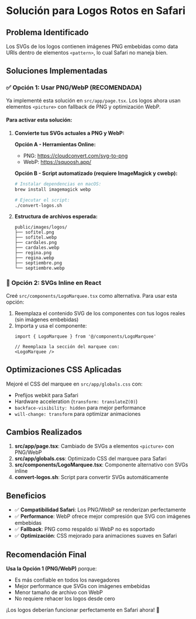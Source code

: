 # Solución para Logos Rotos en Safari

## Problema Identificado
Los SVGs de los logos contienen imágenes PNG embebidas como data URIs dentro de elementos `<pattern>`, lo cual Safari no maneja bien.

## Soluciones Implementadas

### ✅ Opción 1: Usar PNG/WebP (RECOMENDADA)
Ya implementé esta solución en `src/app/page.tsx`. Los logos ahora usan elementos `<picture>` con fallback de PNG y optimización WebP.

#### Para activar esta solución:
1. **Convierte tus SVGs actuales a PNG y WebP:**

   **Opción A - Herramientas Online:**
   - PNG: https://cloudconvert.com/svg-to-png
   - WebP: https://squoosh.app/

   **Opción B - Script automatizado (requiere ImageMagick y cwebp):**
   ```bash
   # Instalar dependencias en macOS:
   brew install imagemagick webp
   
   # Ejecutar el script:
   ./convert-logos.sh
   ```

2. **Estructura de archivos esperada:**
   ```
   public/images/logos/
   ├── sofitel.png
   ├── sofitel.webp
   ├── cardales.png
   ├── cardales.webp
   ├── regina.png
   ├── regina.webp
   ├── septiembre.png
   └── septiembre.webp
   ```

### 🔄 Opción 2: SVGs Inline en React
Creé `src/components/LogoMarquee.tsx` como alternativa. Para usar esta opción:

1. Reemplaza el contenido SVG de los componentes con tus logos reales (sin imágenes embebidas)
2. Importa y usa el componente:
   ```tsx
   import { LogoMarquee } from '@/components/LogoMarquee'
   
   // Reemplaza la sección del marquee con:
   <LogoMarquee />
   ```

## Optimizaciones CSS Aplicadas

Mejoré el CSS del marquee en `src/app/globals.css` con:
- Prefijos webkit para Safari
- Hardware acceleration (`transform: translateZ(0)`)
- `backface-visibility: hidden` para mejor performance
- `will-change: transform` para optimizar animaciones

## Cambios Realizados

1. **src/app/page.tsx**: Cambiado de SVGs a elementos `<picture>` con PNG/WebP
2. **src/app/globals.css**: Optimizado CSS del marquee para Safari
3. **src/components/LogoMarquee.tsx**: Componente alternativo con SVGs inline
4. **convert-logos.sh**: Script para convertir SVGs automáticamente

## Beneficios

- ✅ **Compatibilidad Safari**: Los PNG/WebP se renderizan perfectamente
- ✅ **Performance**: WebP ofrece mejor compresión que SVG con imágenes embebidas
- ✅ **Fallback**: PNG como respaldo si WebP no es soportado
- ✅ **Optimización**: CSS mejorado para animaciones suaves en Safari

## Recomendación Final

**Usa la Opción 1 (PNG/WebP)** porque:
- Es más confiable en todos los navegadores
- Mejor performance que SVGs con imágenes embebidas
- Menor tamaño de archivo con WebP
- No requiere rehacer los logos desde cero

¡Los logos deberían funcionar perfectamente en Safari ahora! 🎉 